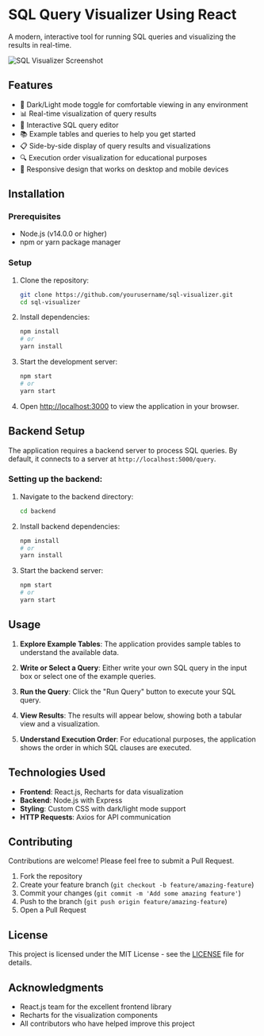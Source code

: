# SQL Query Visualizer Using React 

A modern, interactive tool for running SQL queries and visualizing the results in real-time.

![SQL Visualizer Screenshot](https://via.placeholder.com/800x450?text=SQL+Visualizer+Screenshot)

## Features

- 🌙 Dark/Light mode toggle for comfortable viewing in any environment
- 📊 Real-time visualization of query results
- 📝 Interactive SQL query editor
- 📚 Example tables and queries to help you get started
- 📋 Side-by-side display of query results and visualizations
- 🔍 Execution order visualization for educational purposes
- 📱 Responsive design that works on desktop and mobile devices

## Installation

### Prerequisites

- Node.js (v14.0.0 or higher)
- npm or yarn package manager

### Setup

1. Clone the repository:
   ```bash
   git clone https://github.com/yourusername/sql-visualizer.git
   cd sql-visualizer
   ```

2. Install dependencies:
   ```bash
   npm install
   # or
   yarn install
   ```

3. Start the development server:
   ```bash
   npm start
   # or
   yarn start
   ```

4. Open [http://localhost:3000](http://localhost:3000) to view the application in your browser.

## Backend Setup

The application requires a backend server to process SQL queries. By default, it connects to a server at `http://localhost:5000/query`.

### Setting up the backend:

1. Navigate to the backend directory:
   ```bash
   cd backend
   ```

2. Install backend dependencies:
   ```bash
   npm install
   # or
   yarn install
   ```

3. Start the backend server:
   ```bash
   npm start
   # or
   yarn start
   ```

## Usage

1. **Explore Example Tables**: The application provides sample tables to understand the available data.

2. **Write or Select a Query**: Either write your own SQL query in the input box or select one of the example queries.

3. **Run the Query**: Click the "Run Query" button to execute your SQL query.

4. **View Results**: The results will appear below, showing both a tabular view and a visualization.

5. **Understand Execution Order**: For educational purposes, the application shows the order in which SQL clauses are executed.

## Technologies Used

- **Frontend**: React.js, Recharts for data visualization
- **Backend**: Node.js with Express
- **Styling**: Custom CSS with dark/light mode support
- **HTTP Requests**: Axios for API communication

## Contributing

Contributions are welcome! Please feel free to submit a Pull Request.

1. Fork the repository
2. Create your feature branch (`git checkout -b feature/amazing-feature`)
3. Commit your changes (`git commit -m 'Add some amazing feature'`)
4. Push to the branch (`git push origin feature/amazing-feature`)
5. Open a Pull Request

## License

This project is licensed under the MIT License - see the [LICENSE](LICENSE) file for details.

## Acknowledgments

- React.js team for the excellent frontend library
- Recharts for the visualization components
- All contributors who have helped improve this project

